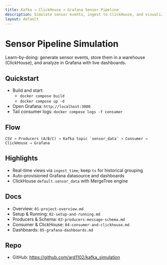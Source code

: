 ```yaml
---
title: Kafka → ClickHouse → Grafana Sensor Pipeline
description: Simulate sensor events, ingest to ClickHouse, and visualize live dashboards in Grafana.
layout: default
---
```


# Sensor Pipeline Simulation

Learn-by-doing: generate sensor events, store them in a warehouse (ClickHouse), and analyze in Grafana with live dashboards.

## Quickstart
- Build and start:
  - `docker compose build`
  - `docker compose up -d`
- Open Grafana: `http://localhost:3000`
- Tail consumer logs: `docker compose logs -f consumer`

## Flow
```
CSV → Producers (A/B/C) → Kafka topic `sensor_data` → Consumer → ClickHouse → Grafana
```

## Highlights
- Real-time views via `ingest_time`; keep `ts` for historical grouping
- Auto-provisioned Grafana datasource and dashboards
- ClickHouse `default.sensor_data` with MergeTree engine

## Docs
- Overview: `01-project-overview.md`
- Setup & Running: `02-setup-and-running.md`
- Producers & Schema: `03-producers-message-schema.md`
- Consumer & ClickHouse: `04-consumer-and-clickhouse.md`
- Dashboards: `05-grafana-dashboards.md`

## Repo
- GitHub: https://github.com/ard1102/kafka_simulation